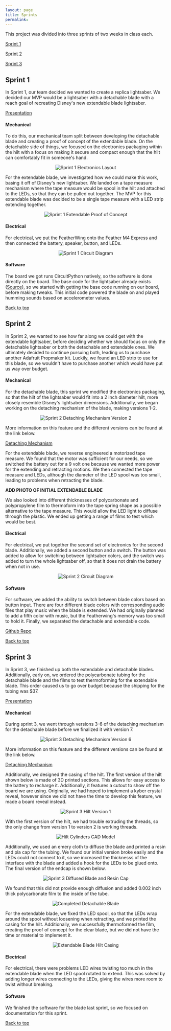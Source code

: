 ```yaml
---
layout: page
title: Sprints
permalink: 
---
```


<a name="top"></a>

This project was divided into three sprints of two weeks in class each.

[Sprint 1](#sprint-1)

[Sprint 2](#sprint-2)

[Sprint 3](#sprint-3)

<a name="sprint-1"></a>

## Sprint 1
In Sprint 1, our team decided we wanted to create a replica lightsaber. We decided our MVP would be a lightsaber with a detachable blade with a reach goal of recreating Disney's new extendable blade lightsaber. 

[Presentation](https://docs.google.com/presentation/d/1-5Kee44TzqyZskYLsyKVEHtzWcdqXS3h8iD9GProHQo/edit?usp=sharing)

#### Mechanical
To do this, our mechanical team split between developing the detachable blade and creating a proof of concept of the extendable blade. On the detachable side of things, we focused on the electronics packaging within the hilt with a focus on making it secure and compact enough that the hilt can comfortably fit in someone's hand.

<p align="center">
  <img src="./Photos!/sprint1electronicslayout.jpg" alt="Sprint 1 Electronics Layout">
</p>

For the extendable blade, we investigated how we could make this work, basing it off of Disney's new lightsaber. We landed on a tape measure mechanism where the tape measure would be spool in the hilt and attached to the LEDs, so that they can be pulled out together. The MVP for this extendable blade was decided to be a single tape measure with a LED strip extending together.

<p align="center">
  <img src="./Photos!/sprint1extendable.jpg" alt="Sprint 1 Extendable Proof of Concept">
</p>

#### Electrical
For electrical, we put the FeatherWing onto the Feather M4 Express and then connected the battery, speaker, button, and LEDs. 

<p align="center">
  <img src="./Photos!/sprint1electrical.jpg" alt="Sprint 1 Circuit Diagram">
</p>

#### Software
The board we got runs CircuitPython natively, so the software is done directly on the board. The base code for the lightsaber already exists ([Source](https://learn.adafruit.com/hallowing-lightsaber/program-with-circuitpython)), so we started with getting the base code running on our board, before making tweaks. This initial code powered the blade on and played humming sounds based on accelerometer values.

[Back to top](#top)


<a name="sprint-2"></a>

## Sprint 2
In Sprint 2, we wanted to see how far along we could get with the extendable lightsaber, before deciding whether we should focus on only the detachable lightsaber or both the detachable and extendable ones. We ultimately decided to continue pursuing both, leading us to purchase another Adafruit Propmaker kit. Luckily, we found an LED strip to use for this blade, so we wouldn't have to purchase another which would have put us way over budget.

<a name="sprint-2-mech"></a>

#### Mechanical
For the detachable blade, this sprint we modified the electronics packaging, so that the hilt of the lightsaber would fit into a 2 inch diameter hilt, more closely resemble Disney's lightsaber dimensions. Additionally, we began working on the detaching mechanism of the blade, making versions 1-2. 

<p align="center">
  <img src="./Photos!/sprint2detachablev2.jpg" alt="Sprint 2 Detaching Mechanism Version 2">
</p>

More information on this feature and the different versions can be found at the link below.

[Detaching Mechanism](./detachableMechanism.html)

For the extendable blade, we reverse engineered a motorized tape measure. We found that the motor was sufficient for our needs, so we switched the battery out for a 9 volt one because we wanted more power for the extending and retracting motions. We then connected the tape measure and LEDs, although the diameter of the LED spool was too small, leading to problems when retracting the blade. 

**ADD PHOTO OF INITIAL EXTENDABLE BLADE**

We also looked into different thicknesses of polycarbonate and polypropylene film to thermoform into the tape spring shape as a possible alternative to the tape measure. This would allow the LED light to diffuse through the plastic. We ended up getting a range of films to test which would be best.

#### Electrical
For electrical, we put together the second set of electronics for the second blade. Additionally, we added a second button and a switch. The button was added to allow for switching between lightsaber colors, and the switch was added to turn the whole lightsaber off, so that it does not drain the battery when not in use. 

<p align="center">
  <img src="./Photos!/sprint2electrical.png" alt="Sprint 2 Circuit Diagram">
</p>

#### Software
For software, we added the ability to switch between blade colors based on button input. There are four different blade colors with corresponding audio files that play music when the blade is extended. We had originally planned to add a fifth color with music, but the Featherwing's memory was too small to hold it. Finally, we separated the detachable and extendable code.

[Github Repo](https://github.com/nabihestefan/Lightsaber)

[Back to top](#top)


<a name="sprint-3"></a>

## Sprint 3
In Sprint 3, we finished up both the extendable and detachable blades. Additionally, early on, we ordered the polycarbonate tubing for the detachable blade and the films to test thermoforming for the extendable blade. This order caused us to go over budget because the shipping for the tubing was $37. 

[Presentation](https://docs.google.com/presentation/d/1FsrQfatEuBN9W9HeRLlkH6D4EyJWSfqdYsHG7buiOm8/edit?usp=sharing)

<a name="sprint-3-mech"></a>

#### Mechanical
During sprint 3, we went through versions 3-6 of the detaching mechanism for the detachable blade before we finalized it with version 7. 

<p align="center">
  <img src="./Photos!/sprint3detachablev7.jpg" alt="Sprint 3 Detaching Mechanism Version 6">
</p>

More information on this feature and the different versions can be found at the link below.

[Detaching Mechanism](./detachableMechanism.html)

Additionally, we designed the casing of the hilt. The first version of the hilt shown below is made of 3D printed sections. This allows for easy access to the battery to recharge it. Additionally, it features a cutout to show off the board we are using. Originally, we had hoped to implement a kyber crystal reveal, however since we did not have the time to develop this feature, we made a board reveal instead.

<p align="center">
  <img src="./Photos!/sprint3hiltv1.jpg" alt="Sprint 3 Hilt Version 1">
</p>

With the first version of the hilt, we had trouble extruding the threads, so the only change from version 1 to version 2 is working threads.

 <p align="center">
  <img src="./Photos!/FullCAD2.PNG" alt="Hilt Cylinders CAD Model">
</p>

Additionally, we used an emery cloth to diffuse the blade and printed a resin and pla cap for the tubing. We found our initial version broke easily and the LEDs could not connect to it, so we increased the thicknesss of the interface with the blade and added a hook for the LEDs to be glued onto. The final version of the endcap is shown below. 

<p align="center">
  <img src="./Photos!/sprint3diffusedblade.jpg" alt="Sprint 3 Diffused Blade and Resin Cap">
</p>

We found that this did not provide enough diffusion and added 0.002 inch thick polycarbonate film to the inside of the tube.

<p align="center">
  <img src="./Photos!/detachableFinalBlade.jpg" alt="Completed Detachable Blade">
</p>

For the extendable blade, we fixed the LED spool, so that the LEDs wrap around the spool without loosening when retracting, and we printed the casing for the hilt. Additionally, we successfully thermoformed the film, creating the proof of concept for the clear blade, but we did not have the time or material to implement it. 

<p align="center">
  <img src="./Photos!/sprint3extendablecad.png" alt="Extendable Blade Hilt Casing">
</p>

#### Electrical
For electrical, there were problems LED wires twisting too much in the extendable blade when the LED spool rotated to extend. This was solved by adding longer wires connecting to the LEDs, giving the wires more room to twist without breaking. 

#### Software
We finished the software for the blade last sprint, so we focused on documentation for this sprint.

[Back to top](#top)